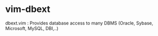 # vim-dbext
dbext.vim : Provides database access to many DBMS (Oracle, Sybase, Microsoft, MySQL, DBI,..)

